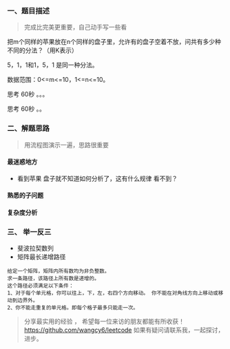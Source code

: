 



###  一、题目描述

> 完成比完美更重要，自己动手写一些看



把m个同样的苹果放在n个同样的盘子里，允许有的盘子空着不放，问共有多少种不同的分法？（用K表示）

5，1，1和1，5，1 是同一种分法。

数据范围：0<=m<=10，1<=n<=10。



思考 60秒 。。。



思考 60秒 。。

### 二、解题思路


>  用流程图演示一遍，思路很重要

#### 最迷惑地方

- 看到苹果  盘子就不知道如何分析了，这有什么规律 看不到？


#### 熟悉的子问题

####  复杂度分析



###  三、 举一反三

- 斐波拉契数列
- 矩阵最长递增路径

~~~
给定一个矩阵，矩阵内所有数均为非负整数。
求一条路径，该路径上所有数是递增的。
这个路径必须满足以下条件：
1、对于每个单元格，你可以往上，下，左，右四个方向移动。 你不能在对角线方向上移动或移动到边界外。
2、你不能走重复的单元格。即每个格子最多只能走一次。
~~~





> 分享最实用的经验 ， 希望每一位来访的朋友都能有所收获！
https://github.com/wangcy6/leetcode
> 如果有疑问请联系我，一起探讨，进步。
